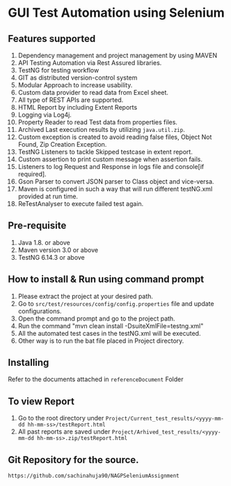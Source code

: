 # GUI Test Automation using Selenium

## Features supported
1. Dependency management and project management by using MAVEN 
2. API Testing Automation via Rest Assured libraries.
3. TestNG for testing workflow
4. GIT as distributed version-control system
5. Modular Approach to increase usability. 
6. Custom data provider to read data from Excel sheet.
7. All type of REST APIs are supported.
8. HTML Report by including Extent Reports
9. Logging via Log4j.
10. Property Reader to read Test data from properties files.
11. Archived Last execution results by utilizing `java.util.zip`. 
12. Custom exception is created to avoid reading false files, Object Not Found, Zip Creation Exception.
13. TestNG Listeners to tackle Skipped testcase in extent report.
14. Custom assertion to print custom message when assertion fails.
15. Listeners to log Request and Response in logs file and console[if required].
16. Gson Parser to convert JSON parser to Class object and vice-versa.
17. Maven is configured in such a way that will run different testNG.xml provided at run time.
18. ReTestAnalyser to execute failed test again.


## Pre-requisite
1. Java 1.8. or above
2. Maven version 3.0 or above
3. TestNG 6.14.3 or above

## How to install & Run using command prompt
1. Please extract the project at your desired path.
2. Go to `src/test/resources/config/config.properties` file and update configurations. 
3. Open the command prompt and go to the project path.
4. Run the command "mvn clean install -DsuiteXmlFile=testng.xml"
5. All the automated test cases in the testNG.xml will be executed.
6. Other way is to run the bat file placed in Project directory.

## Installing

Refer to the documents attached in `referenceDocument` Folder

		
## To view Report 
1. Go to the root directory under `Project/Current_test_results/<yyyy-mm-dd hh-mm-ss>/testReport.html`
2. All past reports are saved under `Project/Arhived_test_results/<yyyy-mm-dd hh-mm-ss>.zip/testReport.html` 


## Git Repository for the source.
`https://github.com/sachinahuja90/NAGPSeleniumAssignment`


